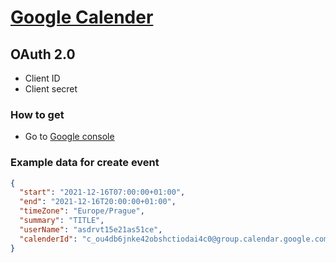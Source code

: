# [Google Calender](https://developers.google.com/calendar/api/v3/reference)

## OAuth 2.0

- Client ID
- Client secret

### How to get

- Go to [Google console](https://console.cloud.google.com/apis/api/calendar-json.googleapis.com/credentials)

### Example data for create event

```json
{
  "start": "2021-12-16T07:00:00+01:00",
  "end": "2021-12-16T20:00:00+01:00",
  "timeZone": "Europe/Prague",
  "summary": "TITLE",
  "userName": "asdrvt15e21as51ce",
  "calenderId": "c_ou4db6jnke42obshctiodai4c0@group.calendar.google.com"
}
```
